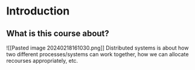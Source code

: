 # Introduction
## What is this course about?
![[Pasted image 20240218161030.png]]
Distributed systems is about how two different processes/systems can work together, how we can allocate recourses appropriately, etc.
